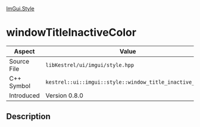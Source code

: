 [ImGui.Style](index)
# windowTitleInactiveColor
| Aspect | Value |
| --- | --- |
| Source File | `libKestrel/ui/imgui/style.hpp` |
| C++ Symbol | `kestrel::ui::imgui::style::window_title_inactive_color` |
| Introduced | Version 0.8.0 |
## Description

